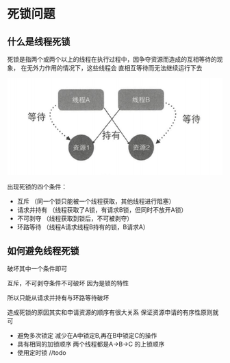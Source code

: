 # 死锁问题

## 什么是线程死锁

死锁是指两个或两个以上的线程在执行过程中，因争夺资源而造成的互相等待的现象，
在无外力作用的情况下，这些线程会 直相互等待而无法继续运行下去

![image](../../../img/多线程/死锁.png)

出现死锁的四个条件：

- 互斥  （同一个锁只能被一个线程获取，其他线程进行阻塞）
- 请求并持有  （线程获取了A锁，有请求B锁，但同时不放开A锁）
- 不可剥夺  （线程获取到锁后，不可被剥夺）
- 环路等待  （线程A请求线程B持有的锁，B请求A）

## 如何避免线程死锁

破坏其中一个条件即可

互斥，不可剥夺条件不可破坏  因为是锁的特性

所以只能从请求并持有与环路等待破坏



造成死锁的原因其实和申请资源的顺序有很大关系 保证资源申请的有序性原则就可

- 避免多次锁定    减少在A中锁定B,再在B中锁定C的操作
- 具有相同的加锁顺序    两个线程都是A->B->C 的上锁顺序
- 使用定时锁  //todo